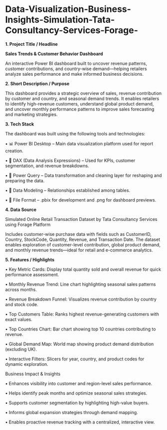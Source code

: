 # Data-Visualization-Business-Insights-Simulation-Tata-Consultancy-Services-Forage-

**1. Project Title / Headline**

**Sales Trends & Customer Behavior Dashboard**

An interactive Power BI dashboard built to uncover revenue patterns, customer contributions, and country-wise demand—helping retailers analyze sales performance and make informed business decisions.

**2. Short Description / Purpose**

This dashboard provides a strategic overview of sales, revenue contribution by customer and country, and seasonal demand trends. It enables retailers to identify high-revenue customers, understand global product demand, and uncover monthly performance patterns to improve sales forecasting and marketing strategies.

**3. Tech Stack**

The dashboard was built using the following tools and technologies:

• 📊 Power BI Desktop – Main data visualization platform used for report creation.

• 🧠 DAX (Data Analysis Expressions) – Used for KPIs, customer segmentation, and revenue breakdowns.

• 📂 Power Query – Data transformation and cleaning layer for reshaping and preparing the data.

• 📝 Data Modeling – Relationships established among tables.

• 📁 File Format – .pbix for development and .png for dashboard previews.

**4. Data Source**

Simulated Online Retail Transaction Dataset by Tata Consultancy Services using Forage Platform

Includes customer-wise purchase data with fields such as CustomerID, Country, StockCode, Quantity, Revenue, and Transaction Date. The dataset enables exploration of customer-level contribution, global product demand, and monthly revenue trends—ideal for retail and e-commerce analytics.

**5. Features / Highlights**

• Key Metric Cards: Display total quantity sold and overall revenue for quick performance assessment.

• Monthly Revenue Trend: Line chart highlighting seasonal sales patterns across months.

• Revenue Breakdown Funnel: Visualizes revenue contribution by country and stock code.

• Top Customers Table: Ranks highest revenue-generating customers with exact values.

• Top Countries Chart: Bar chart showing top 10 countries contributing to revenue.

• Global Demand Map: World map showing product demand distribution (excluding UK).

• Interactive Filters: Slicers for year, country, and product codes for dynamic exploration.

Business Impact & Insights

• Enhances visibility into customer and region-level sales performance.

• Helps identify peak months and optimize seasonal sales strategies.

• Supports customer segmentation by highlighting high-value buyers.

• Informs global expansion strategies through demand mapping.

• Enables proactive revenue tracking with a centralized, interactive view.
